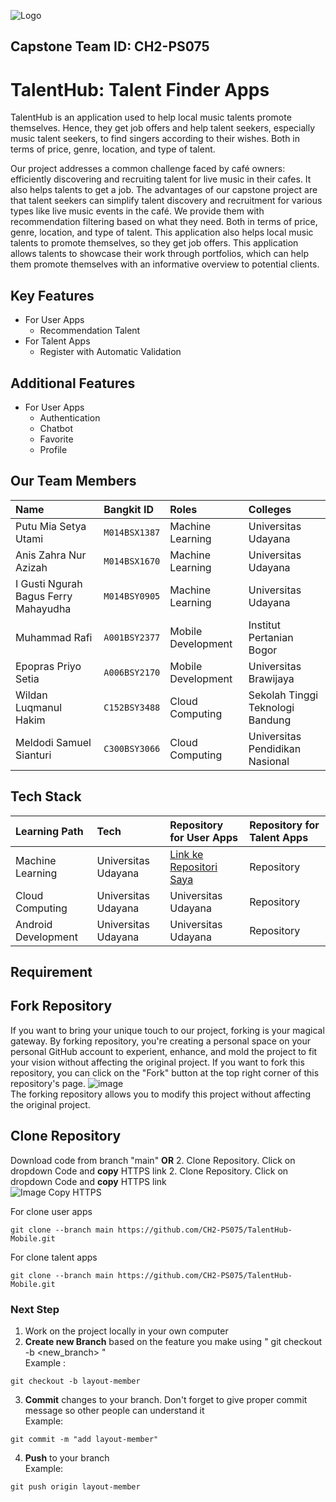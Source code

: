 ![Logo](https://github.com/CH2-PS075/ML-Project/blob/main/Mock%20up.png)
## Capstone Team ID: CH2-PS075
# TalentHub: Talent Finder Apps

TalentHub is an application used to help local music talents promote themselves. Hence, they get job offers and help talent seekers, especially music talent seekers, to find singers according to their wishes. Both in terms of price, genre, location, and type of talent.

Our project addresses a common challenge faced by café owners: efficiently discovering and recruiting talent for live music in their cafes. It also helps talents to get a job. The advantages of our capstone project are that talent seekers can simplify talent discovery and recruitment for various types like live music events in the café. We provide them with recommendation filtering based on what they need. Both in terms of price, genre, location, and type of talent. This application also helps local music talents to promote themselves, so they get job offers. This application allows talents to showcase their work through portfolios, which can help them promote themselves with an informative overview to potential clients. 

## Key Features
- For User Apps
    - Recommendation Talent
- For Talent Apps
     - Register with Automatic Validation 

## Additional Features
- For User Apps
    - Authentication	 
    - Chatbot
    - Favorite 
    - Profile 

## Our Team Members

| Name        | Bangkit ID            | Roles | Colleges |
| :--------------- | :-------------- |:------| :------|
| Putu Mia Setya Utami                 | `M014BSX1387` | Machine Learning | Universitas Udayana |
| Anis Zahra Nur Azizah                | `M014BSX1670` | Machine Learning | Universitas Udayana |
| I Gusti Ngurah Bagus Ferry Mahayudha | `M014BSY0905` | Machine Learning | Universitas Udayana |
| Muhammad Rafi                        | `A001BSY2377` | Mobile Development | Institut Pertanian Bogor |
| Epopras Priyo Setia                  | `A006BSY2170` | Mobile Development | Universitas Brawijaya |
| Wildan Luqmanul Hakim                | `C152BSY3488` | Cloud Computing | Sekolah Tinggi Teknologi Bandung |
| Meldodi Samuel Sianturi              | `C300BSY3066` | Cloud Computing | Universitas Pendidikan Nasional  |

## Tech Stack

| Learning Path      | Tech         | Repository for User Apps|   Repository for Talent Apps |
| :---------------   | :-------------- |:------| :------|
| Machine Learning   | Universitas Udayana | [Link ke Repositori Saya](https://github.com/CH2-PS075/CC-API) |  Repository |
| Cloud Computing    | Universitas Udayana | Universitas Udayana |   Repository |
| Android Development| Universitas Udayana | Universitas Udayana |  Repository |

## Requirement 

## Fork Repository
If you want to bring your unique touch to our project, forking is your magical gateway. By forking repository, you're creating a personal space on your personal GitHub account to experient, enhance, and mold the project to fit your vision without affecting the original project. If you want to fork this repository, you can click on the "Fork" button at the top right corner of this repository's page.
![image](https://user-images.githubusercontent.com/85149518/120605441-405eb400-c478-11eb-9304-4dcd1fa61a71.png) </br>
The forking repository allows you to modify this project without affecting the original project.

## Clone Repository
Download code from branch "main" **OR** 
2. Clone Repository. Click on dropdown Code and **copy** HTTPS link
2. Clone Repository. Click on dropdown Code and **copy** HTTPS link <br/>
![Image Copy HTTPS](https://camo.githubusercontent.com/1c0cf8056422ff414eee75142b213c5970e085c2e33c0a6d69dc2639d98216f1/68747470733a2f2f6669727374636f6e747269627574696f6e732e6769746875622e696f2f6173736574732f526561646d652f636f70792d746f2d636c6970626f6172642e706e67)

For clone user apps  
```
git clone --branch main https://github.com/CH2-PS075/TalentHub-Mobile.git
```
For clone talent apps  
```
git clone --branch main https://github.com/CH2-PS075/TalentHub-Mobile.git
```

### Next Step
1. Work on the project locally in your own computer
2. **Create new Branch** based on the feature you make using " git checkout -b <new_branch> " <br/>
Example :
```
git checkout -b layout-member
```
3. **Commit** changes to your branch. Don't forget to give proper commit message so other people can understand it <br/>
Example:
```
git commit -m "add layout-member"
```
4. **Push** to your branch <br/>
Example:
```
git push origin layout-member
```


